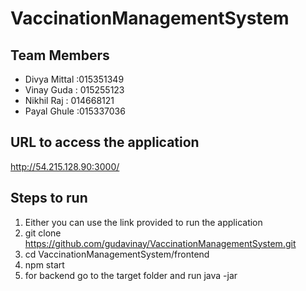 # VaccinationManagementSystem
## Team Members

- Divya Mittal :015351349
- Vinay Guda : 015255123
- Nikhil Raj : 014668121
- Payal Ghule :015337036

## URL to access the application
http://54.215.128.90:3000/

## Steps to run
1. Either you can use the link provided to run the application
2. git clone https://github.com/gudavinay/VaccinationManagementSystem.git
3. cd VaccinationManagementSystem/frontend
4. npm start
5. for backend go to the target folder and run java -jar <target path>


